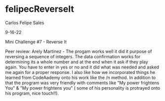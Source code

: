 # felipecReverseIt
Carlos Felipe Sales

9-16-22

Mini Challenge #7 - Reverse It

Peer review: Arely Martinez - The progam works well it did it purpose of reversing a sequence of integers. The data confirmation works for determining its a whole number and at the end when it ask if they play again. You have to enter in yes or no and it did what was needed and asked me again for a proper response. I also like how we incorporated things he learned from CodeAademy onto his work like the /n method. In addition to that the program was very friendly with comments like "My power frightens You" & "My power frightens you" ( some of his personality is protrayed onto his program, nice touch!!). 

